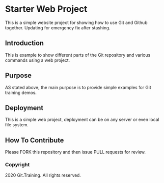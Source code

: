 # Starter Web Project

This is a simple website project for showing how to use Git and Github together. Updating for emergency fix after stashing.

## Introduction

This is example to show different parts of the Git repository and various commands using a web project.

## Purpose

AS stated above, the main purpose is to provide simple examples for Git training demos.

## Deployment

This is a simple web project, deployment can be on any server or even local file system.

## How To Contribute

Please FORK this repository and then issue PULL requests for review.

### Copyright

2020 Git.Training. All rights reserved.
